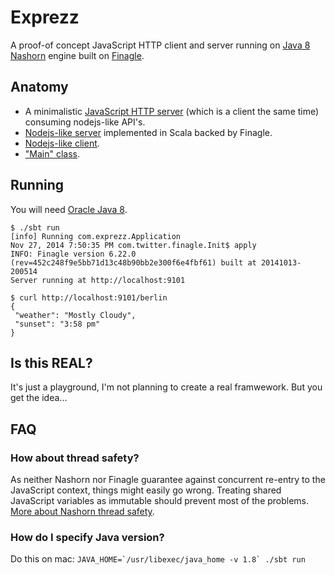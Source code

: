 # Exprezz

A proof-of concept JavaScript HTTP client and server running on [Java 8
Nashorn](http://openjdk.java.net/projects/nashorn/) engine built on
[Finagle](https://twitter.github.io/finagle/).

## Anatomy

- A minimalistic [JavaScript HTTP server](src/main/javascript/application.js)
	(which is a client the same time) consuming nodejs-like API's.
- [Nodejs-like server](src/main/scala/com/exprezz/Server.scala) implemented in Scala backed by Finagle.
- [Nodejs-like client](src/main/scala/com/exprezz/Client.scala).
- ["Main" class](src/main/scala/com/exprezz/Application.scala).


## Running

You will need [Oracle Java 8](http://www.oracle.com/technetwork/java/javase/downloads/jdk8-downloads-2133151.html).


```
$ ./sbt run
[info] Running com.exprezz.Application
Nov 27, 2014 7:50:35 PM com.twitter.finagle.Init$ apply
INFO: Finagle version 6.22.0 (rev=452c248f9e5bb71d13c48b90bb2e300f6e4fbf61) built at 20141013-200514
Server running at http://localhost:9101

$ curl http://localhost:9101/berlin
{
 "weather": "Mostly Cloudy",
 "sunset": "3:58 pm"
}
```

## Is this REAL?

It's just a playground, I'm not planning to create a real framwework. But you
get the idea...

## FAQ

### How about thread safety?

As neither Nashorn nor Finagle guarantee against concurrent re-entry to the JavaScript context, things might easily go wrong. Treating shared JavaScript variables as immutable should prevent most of the problems. [More about Nashorn thread safety](https://blogs.oracle.com/nashorn/entry/nashorn_multi_threading_and_mt).

### How do I specify Java version?

Do this on mac: ```JAVA_HOME=`/usr/libexec/java_home -v 1.8` ./sbt run```
